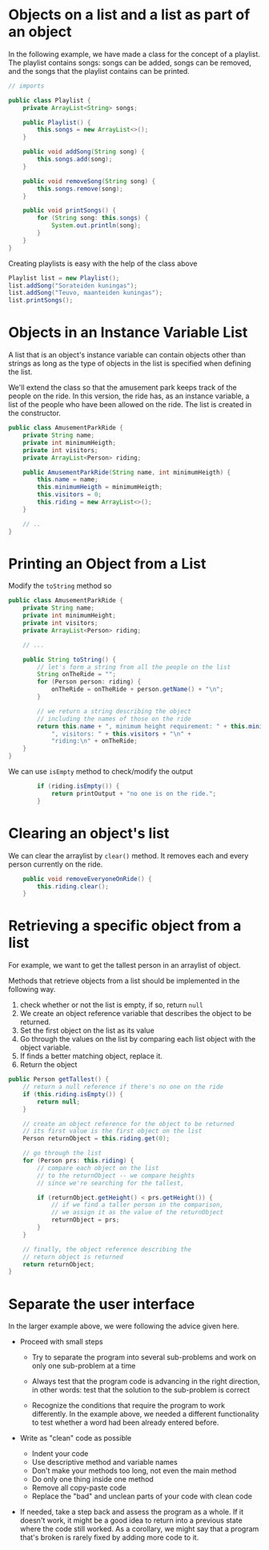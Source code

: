 # Objects on a list and a list as part of an object

In the following example, we have made a class for the concept of a playlist. The playlist contains songs: songs can be added, songs can be removed, and the songs that the playlist contains can be printed.

```java
// imports

public class Playlist {
    private ArrayList<String> songs;

    public Playlist() {
        this.songs = new ArrayList<>();
    }

    public void addSong(String song) {
        this.songs.add(song);
    }

    public void removeSong(String song) {
        this.songs.remove(song);
    }

    public void printSongs() {
        for (String song: this.songs) {
            System.out.println(song);
        }
    }
}
```

Creating playlists is easy with the help of the class above
```java
Playlist list = new Playlist();
list.addSong("Sorateiden kuningas");
list.addSong("Teuvo, maanteiden kuningas");
list.printSongs();
```

# Objects in an Instance Variable List

A list that is an object's instance variable can contain objects other than strings as long as the type of objects in the list is specified when defining the list.

We'll extend the class so that the amusement park keeps track of the people on the ride. In this version, the ride has, as an instance variable, a list of the people who have been allowed on the ride. The list is created in the constructor.

```java
public class AmusementParkRide {
    private String name;
    private int minimumHeigth;
    private int visitors;
    private ArrayList<Person> riding;

    public AmusementParkRide(String name, int minimumHeigth) {
        this.name = name;
        this.minimumHeigth = minimumHeigth;
        this.visitors = 0;
        this.riding = new ArrayList<>();
    }

    // ..
}
```

# Printing an Object from a List
Modify the `toString` method so
```java
public class AmusementParkRide {
    private String name;
    private int minimumHeight;
    private int visitors;
    private ArrayList<Person> riding;

    // ...

    public String toString() {
        // let's form a string from all the people on the list
        String onTheRide = "";
        for (Person person: riding) {
            onTheRide = onTheRide + person.getName() + "\n";
        }

        // we return a string describing the object
        // including the names of those on the ride
        return this.name + ", minimum height requirement: " + this.minimumHeight +
            ", visitors: " + this.visitors + "\n" +
            "riding:\n" + onTheRide;
    }
}
```

We can use `isEmpty` method to check/modify the output
```java
        if (riding.isEmpty()) {
            return printOutput + "no one is on the ride.";
        }
```

# Clearing an object's list
We can clear the arraylist by `clear()` method. It removes each and every person currently on the ride.
```java
    public void removeEveryoneOnRide() {
        this.riding.clear();
    }
```

# Retrieving a specific object from a list
For example, we want to get the tallest person in an arraylist of object.

Methods that retrieve objects from a list should be implemented in the following way.

1. check whether or not the list is empty, if so, return `null`
2. We create an object reference variable that describes the object to be returned.
3. Set the first object on the list as its value
4. Go through the values on the list by comparing each list object with the object variable.
5. If finds a better matching object, replace it.
6. Return the object

```java
public Person getTallest() {
    // return a null reference if there's no one on the ride
    if (this.riding.isEmpty()) {
        return null;
    }

    // create an object reference for the object to be returned
    // its first value is the first object on the list
    Person returnObject = this.riding.get(0);

    // go through the list
    for (Person prs: this.riding) {
        // compare each object on the list
        // to the returnObject -- we compare heights
        // since we're searching for the tallest,

        if (returnObject.getHeight() < prs.getHeight()) {
            // if we find a taller person in the comparison,
            // we assign it as the value of the returnObject
            returnObject = prs;
        }
    }

    // finally, the object reference describing the
    // return object is returned
    return returnObject;
}
```

# Separate the user interface
In the larger example above, we were following the advice given here.

- Proceed with small steps

    - Try to separate the program into several sub-problems and work on only one sub-problem at a time

    - Always test that the program code is advancing in the right direction, in other words: test that the solution to the sub-problem is correct

    - Recognize the conditions that require the program to work differently. In the example above, we needed a different functionality to test whether a word had been already entered before.

- Write as "clean" code as possible
    - Indent your code
    - Use descriptive method and variable names
    - Don't make your methods too long, not even the main method
    - Do only one thing inside one method
    - Remove all copy-paste code
    - Replace the "bad" and unclean parts of your code with clean code
- If needed, take a step back and assess the program as a whole. If it doesn't work, it might be a good idea to return into a previous state where the code still worked. As a corollary, we might say that a program that's broken is rarely fixed by adding more code to it.
